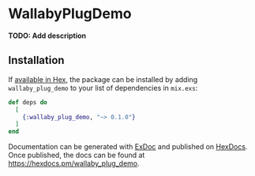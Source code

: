# WallabyPlugDemo

**TODO: Add description**

## Installation

If [available in Hex](https://hex.pm/docs/publish), the package can be installed
by adding `wallaby_plug_demo` to your list of dependencies in `mix.exs`:

```elixir
def deps do
  [
    {:wallaby_plug_demo, "~> 0.1.0"}
  ]
end
```

Documentation can be generated with [ExDoc](https://github.com/elixir-lang/ex_doc)
and published on [HexDocs](https://hexdocs.pm). Once published, the docs can
be found at <https://hexdocs.pm/wallaby_plug_demo>.

